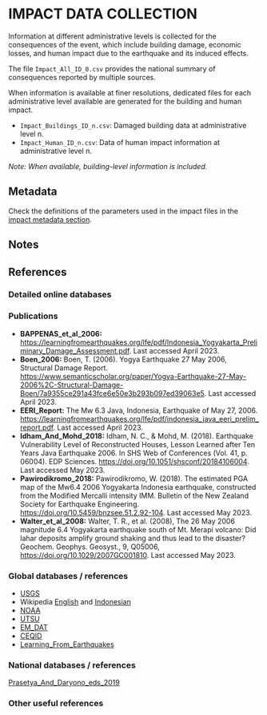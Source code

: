 # IMPACT DATA COLLECTION


Information at different administrative levels is collected for the consequences of the event, 
which include building damage, economic losses, and human impact due to the earthquake and its induced effects.

The file `Impact_All_ID_0.csv` provides the national summary of consequences reported by multiple sources.

When information is available at finer resolutions, dedicated files for each administrative level
available are generated for the building and human impact.

- `Impact_Buildings_ID_n.csv`: Damaged building data at administrative level n.
- `Impact_Human_ID_n.csv`: Data of human impact information at administrative level n.

_Note: When available, building-level information is included._


## Metadata

Check the definitions of the parameters used in the impact files in the [impact metadata section](https://gitlab.openquake.org/risk/ecd/-/blob/main/metadata.md#impact-data).


## Notes


## References

### Detailed online databases


### Publications
- **BAPPENAS_et_al_2006:** https://learningfromearthquakes.org/lfe/pdf/Indonesia_Yogyakarta_Preliminary_Damage_Assessment.pdf. Last accessed April 2023.
- **Boen_2006:** Boen, T. (2006). Yogya Earthquake 27 May 2006, Structural Damage Report. https://www.semanticscholar.org/paper/Yogya-Earthquake-27-May-2006%2C-Structural-Damage-Boen/7a9355ce291a43fce6e50e3b293b097ed39063e5. Last accessed April 2023.
- **EERI_Report:** The Mw 6.3 Java, Indonesia, Earthquake of May 27, 2006. https://learningfromearthquakes.org/lfe/pdf/indonesia_java_eeri_prelim_report.pdf. Last accessed April 2023.
- **Idham_And_Mohd_2018:** Idham, N. C., & Mohd, M. (2018). Earthquake Vulnerability Level of Reconstructed Houses, Lesson Learned after Ten Years Java Earthquake 2006. In SHS Web of Conferences (Vol. 41, p. 06004). EDP Sciences. https://doi.org/10.1051/shsconf/20184106004. Last accessed May 2023.
- **Pawirodikromo_2018:** Pawirodikromo, W. (2018). The estimated PGA map of the Mw6.4 2006 Yogyakarta Indonesia earthquake, constructed from the Modified Mercalli intensity IMM. Bulletin of the New Zealand Society for Earthquake Engineering. https://doi.org/10.5459/bnzsee.51.2.92-104. Last accessed May 2023.
- **Walter_et_al_2008:** Walter, T. R., et al. (2008), The 26 May 2006 magnitude 6.4 Yogyakarta earthquake south of Mt. Merapi volcano: Did lahar deposits amplify ground shaking and thus lead to the disaster? Geochem. Geophys. Geosyst., 9, Q05006, https://doi.org/10.1029/2007GC001810. Last accessed May 2023.


### Global databases / references
- [USGS](https://earthquake.usgs.gov/earthquakes/eventpage/usp000ej1c/executive) 
- Wikipedia [English](https://en.wikipedia.org/wiki/2006_Yogyakarta_earthquake) and [Indonesian](https://id.wikipedia.org/wiki/Gempa_bumi_Yogyakarta_2006)
- [NOAA](https://www.ngdc.noaa.gov/hazel/view/hazards/earthquake/event-more-info/7245)
- [UTSU](https://iisee.kenken.go.jp/cgi-bin/utsu/result_eng.cgi)
- [EM_DAT](https://public.emdat.be/data)
- [CEQID](http://www.ceqid.org/CEQID/Home.aspx)
- [Learning_From_Earthquakes](https://learningfromearthquakes.org/component/lfe_reports/?view=lfereports&id=185&layout=default)


### National databases / references
[Prasetya_And_Daryono_eds_2019](https://www.bmkg.go.id/gempabumi/katalog-gempabumi-signifikan.bmkg)

### Other useful references
